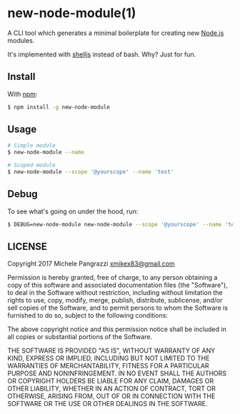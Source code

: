 new-node-module(1)
===

A CLI tool which generates a minimal boilerplate for creating new [Node.js](https://nodejs.org/en/) modules.

It's implemented with [shelljs](https://github.com/shelljs/shelljs) instead of bash. Why? Just for fun.

## Install

With [npm](https://www.npmjs.com):

```bash
$ npm install -g new-node-module
```

## Usage

```bash
# Simple module
$ new-node-module --name

# Scoped module
$ new-node-module --scope '@yourscope' --name 'test'
```

## Debug

To see what's going on under the hood, run:

```bash
$ DEBUG=new-node-module new-node-module --scope '@yourscope' --name 'test'
```

## LICENSE

Copyright 2017 Michele Pangrazzi <xmikex83@gmail.com>

Permission is hereby granted, free of charge, to any person obtaining a copy of this software and associated documentation files (the "Software"), to deal in the Software without restriction, including without limitation the rights to use, copy, modify, merge, publish, distribute, sublicense, and/or sell copies of the Software, and to permit persons to whom the Software is furnished to do so, subject to the following conditions:

The above copyright notice and this permission notice shall be included in all copies or substantial portions of the Software.

THE SOFTWARE IS PROVIDED "AS IS", WITHOUT WARRANTY OF ANY KIND, EXPRESS OR IMPLIED, INCLUDING BUT NOT LIMITED TO THE WARRANTIES OF MERCHANTABILITY, FITNESS FOR A PARTICULAR PURPOSE AND NONINFRINGEMENT. IN NO EVENT SHALL THE AUTHORS OR COPYRIGHT HOLDERS BE LIABLE FOR ANY CLAIM, DAMAGES OR OTHER LIABILITY, WHETHER IN AN ACTION OF CONTRACT, TORT OR OTHERWISE, ARISING FROM, OUT OF OR IN CONNECTION WITH THE SOFTWARE OR THE USE OR OTHER DEALINGS IN THE SOFTWARE.
